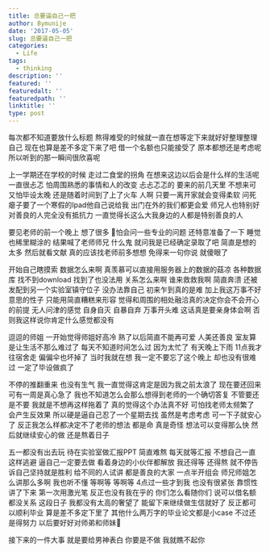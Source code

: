 ```yaml
---
title: 总要逼自己一把
author: Bymunije
date: '2017-05-05'
slug: 总要逼自己一把
categories:
  - Life
tags:
  - thinking
description: ''
featured: ''
featuredalt: ''
featuredpath: ''
linktitle: ''
type: post
---
```

每次都不知道要放什么标题   熬得难受的时候就一直在想等定下来就好好整理整理自己  现在也算是差不多定下来了吧  借一个名额也只能接受了  原本都想还是考虑呢 所以听到的那一瞬间很欣喜呢

上一学期还在学校的时候  走过二食堂的拐角  在想来这边以后会是什么样的生活呢  一直很忐忑 怕周围熟悉的事情和人的改变  忐忐忑忑的  要来的前几天里 不想来可又怕毕设太晚  还是随着时间到了上了火车  人啊 只要一离开家就会变得柔软 问死瘪子要了一个寒假的Ipad他自己说给我 出门在外的我们都更会爱  师兄人也特别好 对善良的人完全没有抵抗力  一直觉得长这么大我身边的人都是特别善良的人  

要见老师的前一个晚上  想了很多 怕会问一些专业的问题 还特意准备了一下 睡觉也稀里糊涂的  结果喊了老师师兄 什么鬼  就问我是已经确定录取了吧  简直是想的太多 然后就看文献  真的应该找老师前多想想  免得来一句你说 就傻眼了 

开始自己瞎摸索  数据怎么来啊 真羡慕可以直接用服务器上的数据的菇凉  各种数据库 找不到download 找到了也没法用  关系怎么来啊  谁来救救我啊  简直奔溃  还被发配到另一个实验室镇守位子  没办法靠自己  初来乍到真的是难 加上我这万事不好意思的性子  只能用简直糟糕来形容  觉得和周围的相处融洽真的决定你会不会开心的前提  无人问津的感觉 自身自灭 自暴自弃  万事开头难 这话真是要亲身体会啊  否则我这样说你肯定什么感觉都没有 

逗逗的师姐 一开始觉得师姐好高冷 熟了以后简直不能再可爱 人美还善良 室友算是让生活不那么难过了  每天不知道时间怎么过 因为太忙了 有天晚上下雨  11点我才往宿舍走 偏偏伞也坏掉了 当时我就在想 我一定不要忘了这个晚上  却也没有很难过 一定了毕设做疯了

不停的推翻重来  也没有生气 我一直觉得这肯定是因为我之前太浪了  现在要还回来  可有一周是真心急了 我也不知道怎么会那么想得到老师的一个确切答复 不管要还是不要 我就是不想再这样拖着了 真的觉得这个办法真不好 可怕找老师太频繁了 会产生反效果 所以硬是逼自己忍了一个星期去找  虽然是考虑考虑 可一下子就安心了 反正我怎么样都决定不了老师的想法 都是命 真是奇怪 想法可以变得那么快 然后就继续安心的做  还是熬着日子 

五一都没有出去玩 待在实验室做汇报PPT 简直难熬 每天就等汇报 不想自己一直这样逃避 逼自己一定要去做  看着身边的小伙伴都解放 我还得等 还得熬 就不停告诉自己坚持就是胜利  给不同的人试讲 都是善良的大家 一点半开组会  师兄师姐怎么讲那么多啊 我也听不懂 等啊等 等啊等 4点过一些才到我 也没有很紧张 靠惯性讲了下来 第一次用激光笔 反正也没有我在乎的 你们怎么看随你们  说可以借名额 都没关系 这段日子 我都没有太高的奢望了 能留下来继续做生信就好了 反正都可以顺利毕业  算是差不多定下里了  其他什么两万字的毕业论文都是小case 不过还是得努力 以后要好好对师弟和师妹

接下来的一件大事 就是要给男神表白 你要是不做  我就瞧不起你 
